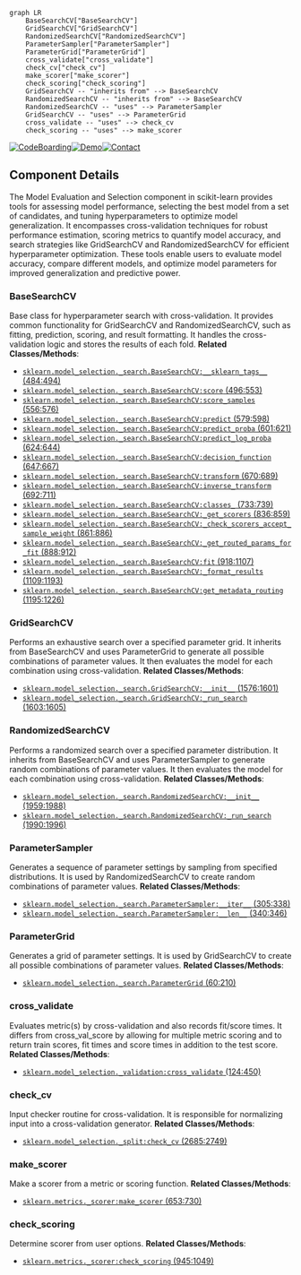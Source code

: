 ```mermaid
graph LR
    BaseSearchCV["BaseSearchCV"]
    GridSearchCV["GridSearchCV"]
    RandomizedSearchCV["RandomizedSearchCV"]
    ParameterSampler["ParameterSampler"]
    ParameterGrid["ParameterGrid"]
    cross_validate["cross_validate"]
    check_cv["check_cv"]
    make_scorer["make_scorer"]
    check_scoring["check_scoring"]
    GridSearchCV -- "inherits from" --> BaseSearchCV
    RandomizedSearchCV -- "inherits from" --> BaseSearchCV
    RandomizedSearchCV -- "uses" --> ParameterSampler
    GridSearchCV -- "uses" --> ParameterGrid
    cross_validate -- "uses" --> check_cv
    check_scoring -- "uses" --> make_scorer
```
[![CodeBoarding](https://img.shields.io/badge/Generated%20by-CodeBoarding-9cf?style=flat-square)](https://github.com/CodeBoarding/GeneratedOnBoardings)[![Demo](https://img.shields.io/badge/Try%20our-Demo-blue?style=flat-square)](https://www.codeboarding.org/demo)[![Contact](https://img.shields.io/badge/Contact%20us%20-%20codeboarding@gmail.com-lightgrey?style=flat-square)](mailto:codeboarding@gmail.com)

## Component Details

The Model Evaluation and Selection component in scikit-learn provides tools for assessing model performance, selecting the best model from a set of candidates, and tuning hyperparameters to optimize model generalization. It encompasses cross-validation techniques for robust performance estimation, scoring metrics to quantify model accuracy, and search strategies like GridSearchCV and RandomizedSearchCV for efficient hyperparameter optimization. These tools enable users to evaluate model accuracy, compare different models, and optimize model parameters for improved generalization and predictive power.

### BaseSearchCV
Base class for hyperparameter search with cross-validation. It provides common functionality for GridSearchCV and RandomizedSearchCV, such as fitting, prediction, scoring, and result formatting. It handles the cross-validation logic and stores the results of each fold.
**Related Classes/Methods**:

- <a href="https://github.com/scikit-learn/scikit-learn/blob/master/sklearn/model_selection/_search.py#L484-L494" target="_blank" rel="noopener noreferrer">`sklearn.model_selection._search.BaseSearchCV:__sklearn_tags__` (484:494)</a>
- <a href="https://github.com/scikit-learn/scikit-learn/blob/master/sklearn/model_selection/_search.py#L496-L553" target="_blank" rel="noopener noreferrer">`sklearn.model_selection._search.BaseSearchCV:score` (496:553)</a>
- <a href="https://github.com/scikit-learn/scikit-learn/blob/master/sklearn/model_selection/_search.py#L556-L576" target="_blank" rel="noopener noreferrer">`sklearn.model_selection._search.BaseSearchCV:score_samples` (556:576)</a>
- <a href="https://github.com/scikit-learn/scikit-learn/blob/master/sklearn/model_selection/_search.py#L579-L598" target="_blank" rel="noopener noreferrer">`sklearn.model_selection._search.BaseSearchCV:predict` (579:598)</a>
- <a href="https://github.com/scikit-learn/scikit-learn/blob/master/sklearn/model_selection/_search.py#L601-L621" target="_blank" rel="noopener noreferrer">`sklearn.model_selection._search.BaseSearchCV:predict_proba` (601:621)</a>
- <a href="https://github.com/scikit-learn/scikit-learn/blob/master/sklearn/model_selection/_search.py#L624-L644" target="_blank" rel="noopener noreferrer">`sklearn.model_selection._search.BaseSearchCV:predict_log_proba` (624:644)</a>
- <a href="https://github.com/scikit-learn/scikit-learn/blob/master/sklearn/model_selection/_search.py#L647-L667" target="_blank" rel="noopener noreferrer">`sklearn.model_selection._search.BaseSearchCV:decision_function` (647:667)</a>
- <a href="https://github.com/scikit-learn/scikit-learn/blob/master/sklearn/model_selection/_search.py#L670-L689" target="_blank" rel="noopener noreferrer">`sklearn.model_selection._search.BaseSearchCV:transform` (670:689)</a>
- <a href="https://github.com/scikit-learn/scikit-learn/blob/master/sklearn/model_selection/_search.py#L692-L711" target="_blank" rel="noopener noreferrer">`sklearn.model_selection._search.BaseSearchCV:inverse_transform` (692:711)</a>
- <a href="https://github.com/scikit-learn/scikit-learn/blob/master/sklearn/model_selection/_search.py#L733-L739" target="_blank" rel="noopener noreferrer">`sklearn.model_selection._search.BaseSearchCV:classes_` (733:739)</a>
- <a href="https://github.com/scikit-learn/scikit-learn/blob/master/sklearn/model_selection/_search.py#L836-L859" target="_blank" rel="noopener noreferrer">`sklearn.model_selection._search.BaseSearchCV:_get_scorers` (836:859)</a>
- <a href="https://github.com/scikit-learn/scikit-learn/blob/master/sklearn/model_selection/_search.py#L861-L886" target="_blank" rel="noopener noreferrer">`sklearn.model_selection._search.BaseSearchCV:_check_scorers_accept_sample_weight` (861:886)</a>
- <a href="https://github.com/scikit-learn/scikit-learn/blob/master/sklearn/model_selection/_search.py#L888-L912" target="_blank" rel="noopener noreferrer">`sklearn.model_selection._search.BaseSearchCV:_get_routed_params_for_fit` (888:912)</a>
- <a href="https://github.com/scikit-learn/scikit-learn/blob/master/sklearn/model_selection/_search.py#L918-L1107" target="_blank" rel="noopener noreferrer">`sklearn.model_selection._search.BaseSearchCV:fit` (918:1107)</a>
- <a href="https://github.com/scikit-learn/scikit-learn/blob/master/sklearn/model_selection/_search.py#L1109-L1193" target="_blank" rel="noopener noreferrer">`sklearn.model_selection._search.BaseSearchCV:_format_results` (1109:1193)</a>
- <a href="https://github.com/scikit-learn/scikit-learn/blob/master/sklearn/model_selection/_search.py#L1195-L1226" target="_blank" rel="noopener noreferrer">`sklearn.model_selection._search.BaseSearchCV:get_metadata_routing` (1195:1226)</a>


### GridSearchCV
Performs an exhaustive search over a specified parameter grid. It inherits from BaseSearchCV and uses ParameterGrid to generate all possible combinations of parameter values. It then evaluates the model for each combination using cross-validation.
**Related Classes/Methods**:

- <a href="https://github.com/scikit-learn/scikit-learn/blob/master/sklearn/model_selection/_search.py#L1576-L1601" target="_blank" rel="noopener noreferrer">`sklearn.model_selection._search.GridSearchCV:__init__` (1576:1601)</a>
- <a href="https://github.com/scikit-learn/scikit-learn/blob/master/sklearn/model_selection/_search.py#L1603-L1605" target="_blank" rel="noopener noreferrer">`sklearn.model_selection._search.GridSearchCV:_run_search` (1603:1605)</a>


### RandomizedSearchCV
Performs a randomized search over a specified parameter distribution. It inherits from BaseSearchCV and uses ParameterSampler to generate random combinations of parameter values. It then evaluates the model for each combination using cross-validation.
**Related Classes/Methods**:

- <a href="https://github.com/scikit-learn/scikit-learn/blob/master/sklearn/model_selection/_search.py#L1959-L1988" target="_blank" rel="noopener noreferrer">`sklearn.model_selection._search.RandomizedSearchCV:__init__` (1959:1988)</a>
- <a href="https://github.com/scikit-learn/scikit-learn/blob/master/sklearn/model_selection/_search.py#L1990-L1996" target="_blank" rel="noopener noreferrer">`sklearn.model_selection._search.RandomizedSearchCV:_run_search` (1990:1996)</a>


### ParameterSampler
Generates a sequence of parameter settings by sampling from specified distributions. It is used by RandomizedSearchCV to create random combinations of parameter values.
**Related Classes/Methods**:

- <a href="https://github.com/scikit-learn/scikit-learn/blob/master/sklearn/model_selection/_search.py#L305-L338" target="_blank" rel="noopener noreferrer">`sklearn.model_selection._search.ParameterSampler:__iter__` (305:338)</a>
- <a href="https://github.com/scikit-learn/scikit-learn/blob/master/sklearn/model_selection/_search.py#L340-L346" target="_blank" rel="noopener noreferrer">`sklearn.model_selection._search.ParameterSampler:__len__` (340:346)</a>


### ParameterGrid
Generates a grid of parameter settings. It is used by GridSearchCV to create all possible combinations of parameter values.
**Related Classes/Methods**:

- <a href="https://github.com/scikit-learn/scikit-learn/blob/master/sklearn/model_selection/_search.py#L60-L210" target="_blank" rel="noopener noreferrer">`sklearn.model_selection._search.ParameterGrid` (60:210)</a>


### cross_validate
Evaluates metric(s) by cross-validation and also records fit/score times. It differs from cross_val_score by allowing for multiple metric scoring and to return train scores, fit times and score times in addition to the test score.
**Related Classes/Methods**:

- <a href="https://github.com/scikit-learn/scikit-learn/blob/master/sklearn/model_selection/_validation.py#L124-L450" target="_blank" rel="noopener noreferrer">`sklearn.model_selection._validation:cross_validate` (124:450)</a>


### check_cv
Input checker routine for cross-validation. It is responsible for normalizing input into a cross-validation generator.
**Related Classes/Methods**:

- <a href="https://github.com/scikit-learn/scikit-learn/blob/master/sklearn/model_selection/_split.py#L2685-L2749" target="_blank" rel="noopener noreferrer">`sklearn.model_selection._split:check_cv` (2685:2749)</a>


### make_scorer
Make a scorer from a metric or scoring function.
**Related Classes/Methods**:

- <a href="https://github.com/scikit-learn/scikit-learn/blob/master/sklearn/metrics/_scorer.py#L653-L730" target="_blank" rel="noopener noreferrer">`sklearn.metrics._scorer:make_scorer` (653:730)</a>


### check_scoring
Determine scorer from user options.
**Related Classes/Methods**:

- <a href="https://github.com/scikit-learn/scikit-learn/blob/master/sklearn/metrics/_scorer.py#L945-L1049" target="_blank" rel="noopener noreferrer">`sklearn.metrics._scorer:check_scoring` (945:1049)</a>